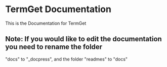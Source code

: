 # TermGet Documentation
This is the Documentation for TermGet

## Note: If you would like to edit the documentation you need to rename the folder 
"docs" to "_docpress", and the folder "readmes" to "docs"
